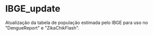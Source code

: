 # IBGE_update

Atualização da tabela de população estimada pelo IBGE para uso no "DengueReport" e "ZikaChikFlash".
